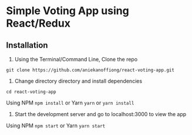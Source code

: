 # Simple Voting App using React/Redux

## Installation

1. Using the Terminal/Command Line, Clone the repo

`git clone https://github.com/aniekanoffiong/react-voting-app.git`

1. Change directory directory and install dependencies

`cd react-voting-app`

Using NPM
`npm install`
or Yarn
`yarn` or `yarn install`

1. Start the development server and go to localhost:3000 to view the app

Using NPM
`npm start`
or Yarn
`yarn start`